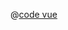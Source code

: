 <ClientOnly>
  <common-code-view name="data-video" :is-code-view="false"/>
</ClientOnly>

@[code vue](../.vuepress/components/map/data/video.vue)
